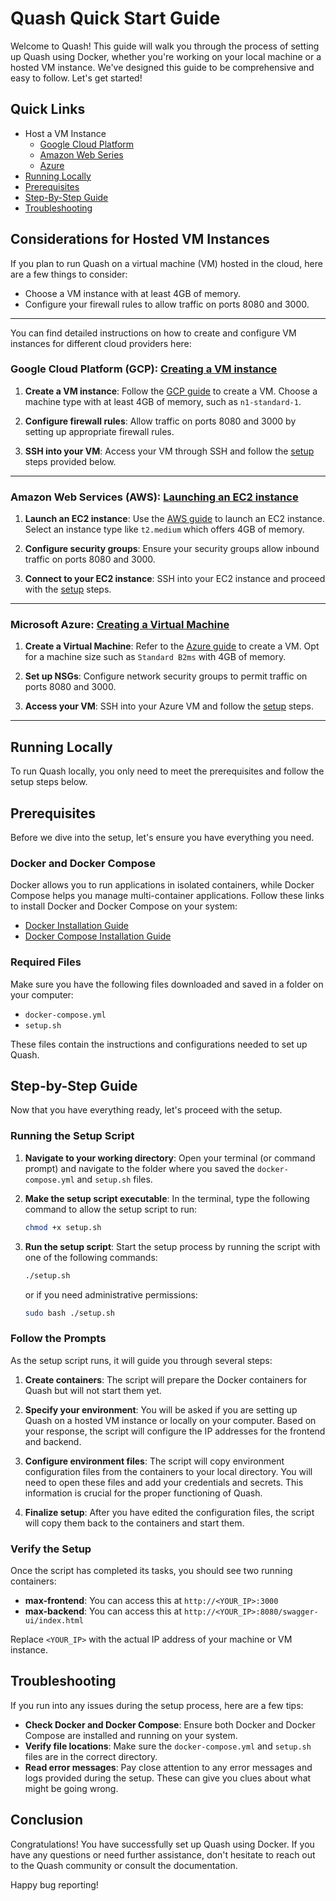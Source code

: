# Quash Quick Start Guide

Welcome to Quash! This guide will walk you through the process of setting up Quash using Docker, whether you're working on your local machine or a hosted VM instance. We've designed this guide to be comprehensive and easy to follow. Let's get started!

## Quick Links
- Host a VM Instance
  - [Google Cloud Platform](#gcp)
  - [Amazon Web Series](#amazon-web-services)
  - [Azure](#azure)
- [Running Locally](#running-locally)
- [Prerequisites](#prerequisites)
- [Step-By-Step Guide](#step-by-step-guide)
- [Troubleshooting](#troubleshooting)


## Considerations for Hosted VM Instances

If you plan to run Quash on a virtual machine (VM) hosted in the cloud, here are a few things to consider:

- Choose a VM instance with at least 4GB of memory.
- Configure your firewall rules to allow traffic on ports 8080 and 3000.
-----

You can find detailed instructions on how to create and configure VM instances for different cloud providers here:

### Google Cloud Platform (GCP): [Creating a VM instance](https://cloud.google.com/compute/docs/instances/create-start-instance)

1. **Create a VM instance**: Follow the [GCP guide](https://cloud.google.com/compute/docs/instances/create-start-instance) to create a VM. Choose a machine type with at least 4GB of memory, such as `n1-standard-1`.

2. **Configure firewall rules**: Allow traffic on ports 8080 and 3000 by setting up appropriate firewall rules.

3. **SSH into your VM**: Access your VM through SSH and follow the [setup](#step-by-step-guide) steps provided below.
----

### Amazon Web Services (AWS): [Launching an EC2 instance](https://docs.aws.amazon.com/AWSEC2/latest/UserGuide/EC2_GetStarted.html)

1. **Launch an EC2 instance**: Use the [AWS guide](https://docs.aws.amazon.com/AWSEC2/latest/UserGuide/EC2_GetStarted.html) to launch an EC2 instance. Select an instance type like `t2.medium` which offers 4GB of memory.

2. **Configure security groups**: Ensure your security groups allow inbound traffic on ports 8080 and 3000.

3. **Connect to your EC2 instance**: SSH into your EC2 instance and proceed with the [setup](#step-by-step-guide) steps.
----

### Microsoft Azure: [Creating a Virtual Machine](https://docs.microsoft.com/en-us/azure/virtual-machines/windows/quick-create-portal)

1. **Create a Virtual Machine**: Refer to the [Azure guide](https://docs.microsoft.com/en-us/azure/virtual-machines/windows/quick-create-portal) to create a VM. Opt for a machine size such as `Standard B2ms` with 4GB of memory.

2. **Set up NSGs**: Configure network security groups to permit traffic on ports 8080 and 3000.

3. **Access your VM**: SSH into your Azure VM and follow the [setup](#step-by-step-guide) steps.
----

## Running Locally

To run Quash locally, you only need to meet the prerequisites and follow the setup steps below.

## Prerequisites

Before we dive into the setup, let's ensure you have everything you need.

### Docker and Docker Compose

Docker allows you to run applications in isolated containers, while Docker Compose helps you manage multi-container applications. Follow these links to install Docker and Docker Compose on your system:

- [Docker Installation Guide](https://docs.docker.com/get-docker/)
- [Docker Compose Installation Guide](https://docs.docker.com/compose/install/)

### Required Files

Make sure you have the following files downloaded and saved in a folder on your computer:

- `docker-compose.yml`
- `setup.sh`

These files contain the instructions and configurations needed to set up Quash.

## Step-by-Step Guide

Now that you have everything ready, let's proceed with the setup.

### Running the Setup Script

1. **Navigate to your working directory**: Open your terminal (or command prompt) and navigate to the folder where you saved the `docker-compose.yml` and `setup.sh` files.

2. **Make the setup script executable**: In the terminal, type the following command to allow the setup script to run:

   ```bash
   chmod +x setup.sh
   ```

3. **Run the setup script**: Start the setup process by running the script with one of the following commands:

   ```bash
   ./setup.sh
   ```

   or if you need administrative permissions:

   ```bash
   sudo bash ./setup.sh
   ```

### Follow the Prompts

As the setup script runs, it will guide you through several steps:

1. **Create containers**: The script will prepare the Docker containers for Quash but will not start them yet.

2. **Specify your environment**: You will be asked if you are setting up Quash on a hosted VM instance or locally on your computer. Based on your response, the script will configure the IP addresses for the frontend and backend.

3. **Configure environment files**: The script will copy environment configuration files from the containers to your local directory. You will need to open these files and add your credentials and secrets. This information is crucial for the proper functioning of Quash.

4. **Finalize setup**: After you have edited the configuration files, the script will copy them back to the containers and start them.

### Verify the Setup

Once the script has completed its tasks, you should see two running containers:

- **max-frontend**: You can access this at `http://<YOUR_IP>:3000`
- **max-backend**: You can access this at `http://<YOUR_IP>:8080/swagger-ui/index.html`

Replace `<YOUR_IP>` with the actual IP address of your machine or VM instance.

## Troubleshooting

If you run into any issues during the setup process, here are a few tips:

- **Check Docker and Docker Compose**: Ensure both Docker and Docker Compose are installed and running on your system.
- **Verify file locations**: Make sure the `docker-compose.yml` and `setup.sh` files are in the correct directory.
- **Read error messages**: Pay close attention to any error messages and logs provided during the setup. These can give you clues about what might be going wrong.

## Conclusion

Congratulations! You have successfully set up Quash using Docker. If you have any questions or need further assistance, don't hesitate to reach out to the Quash community or consult the documentation.

Happy bug reporting!
